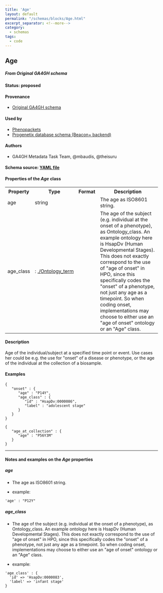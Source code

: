 ```yaml
---
title: 'Age'
layout: default
permalink: "/schemas/blocks/Age.html"
excerpt_separator: <!--more-->
category:
  - schemas
tags:
  - code
---
```

## Age
##### From Original GA4GH schema

#### Status: __proposed__

<!--more-->



#### Provenance  

* [Original GA4GH schema](https://github.com/ga4gh/ga4gh-schemas/blob/master/src/main/proto/ga4gh/bio_metadata.proto#L111)  

#### Used by  

* [Phenopackets](https://github.com/phenopackets/phenopacket-schema/blob/master/docs/age.rst)  
* [Progenetix database schema (Beacon+ backend)](https://github.com/progenetix/schemas/tree/master/main/yaml)  

#### Authors

* GA4GH Metadata Task Team, @mbaudis, @theisuru

#### Schema source: [YAML file](https://github.com/ga4gh-schemablocks/blocks/blob/master/src/yaml/age.yaml)    
#### Properties of the _Age_ class    

<table>
  <tr>
    <th>Property</th>
    <th>Type</th>
    <th>Format</th>
    <th>Description</th>
  </tr>
  <tr>
    <td>age</td>
    <td>string</td>
    <td></td>
    <td>The age as ISO8601 string.
</td>
  </tr>
  <tr>
    <td>age_class</td>
    <td>:&nbsp;<a href="./Ontology_term.html">./Ontology_term</a></td>
    <td></td>
    <td>The age of the subject (e.g. individual at the onset of a phenotype), 
as Ontology_class. An example ontology here is HsapDv (Human 
Developmental Stages).
This does not exactly correspond to the use of "age of onset" in HPO,
since this specifically codes the "onset" of a phenotype, not just any
age as a timepoint. So when coding onset, implementations may choose 
to either use an "age of onset" ontology or an "Age" class.
</td>
  </tr>

</table>


#### Description 
Age of the individual/subject at a specified time point or event.
Use cases her could be e.g. the use for "onset" of a disease or phenotype, 
or the age of the individual at the collection of a biosample.



#### Examples

```
{
   "onset" : {
      "age" : "P14Y",
      "age_class" : {
         "id" : "HsapDv:0000086",
         "label" : "adolescent stage"
      }
   }
}
```
```
{
   "age_at_collection" : {
      "age" : "P56Y3M"
   }
}
```
--------------------------------------------------------------------------------

<h4>Notes and examples on the <i>Age</i> properties</h4>

##### age

* The age as ISO8601 string.

* example:

```
'age' : "P12Y"
```

##### age_class

* The age of the subject (e.g. individual at the onset of a phenotype), 
as Ontology_class. An example ontology here is HsapDv (Human 
Developmental Stages).
This does not exactly correspond to the use of "age of onset" in HPO,
since this specifically codes the "onset" of a phenotype, not just any
age as a timepoint. So when coding onset, implementations may choose 
to either use an "age of onset" ontology or an "Age" class.

* example:

```
'age_class' : {
  'id' => 'HsapDv:0000083',
  'label' => 'infant stage'
}
```

